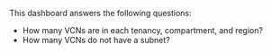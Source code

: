 This dashboard answers the following questions:

- How many VCNs are in each tenancy, compartment, and region?
- How many VCNs do not have a subnet?
